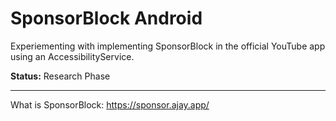 # SponsorBlock Android

Experiementing with implementing SponsorBlock in the official YouTube app using an AccessibilityService.

**Status:** Research Phase


______________________________

What is SponsorBlock: https://sponsor.ajay.app/
